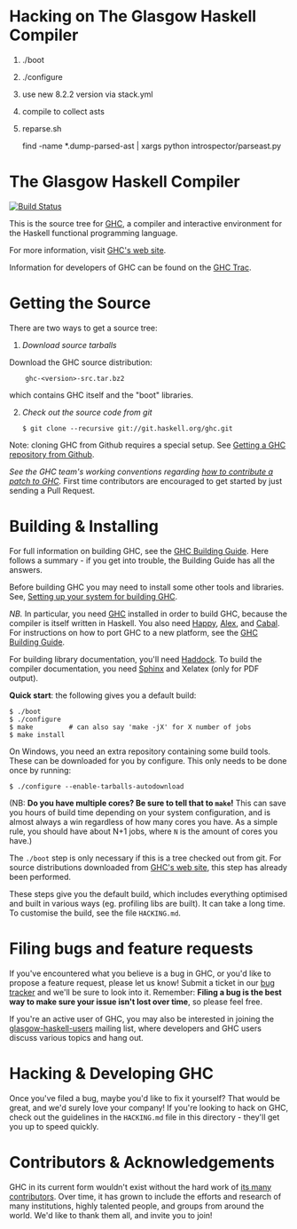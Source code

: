Hacking on The Glasgow Haskell Compiler
============================

1. ./boot
2. ./configure
3. use new 8.2.2 version via stack.yml
4. compile to collect asts
5. reparse.sh

   find -name \*.dump-parsed-ast | xargs python introspector/parseast.py 


The Glasgow Haskell Compiler
============================

[![Build Status](https://api.travis-ci.org/ghc/ghc.svg?branch=master)](http://travis-ci.org/ghc/ghc)

This is the source tree for [GHC][1], a compiler and interactive
environment for the Haskell functional programming language.

For more information, visit [GHC's web site][1].

Information for developers of GHC can be found on the [GHC Trac][2].


Getting the Source
==================

There are two ways to get a source tree:

 1. *Download source tarballs*

  Download the GHC source distribution:

        ghc-<version>-src.tar.bz2

  which contains GHC itself and the "boot" libraries.

 2. *Check out the source code from git*

        $ git clone --recursive git://git.haskell.org/ghc.git

  Note: cloning GHC from Github requires a special setup. See [Getting a GHC
  repository from Github][7].

  *See the GHC team's working conventions regarding [how to contribute a patch to GHC](http://ghc.haskell.org/trac/ghc/wiki/WorkingConventions/FixingBugs).* First time contributors are encouraged to get started by just sending a Pull Request.


Building & Installing
=====================

For full information on building GHC, see the [GHC Building Guide][3].
Here follows a summary - if you get into trouble, the Building Guide
has all the answers.

Before building GHC you may need to install some other tools and
libraries.  See, [Setting up your system for building GHC][8].

*NB.* In particular, you need [GHC][1] installed in order to build GHC,
because the compiler is itself written in Haskell.  You also need
[Happy][4], [Alex][5], and [Cabal][9].  For instructions on how
to port GHC to a new platform, see the [GHC Building Guide][3].

For building library documentation, you'll need [Haddock][6].  To build
the compiler documentation, you need [Sphinx](http://www.sphinx-doc.org/)
and Xelatex (only for PDF output).

**Quick start**: the following gives you a default build:

    $ ./boot
    $ ./configure
    $ make         # can also say 'make -jX' for X number of jobs
    $ make install

  On Windows, you need an extra repository containing some build tools.
  These can be downloaded for you by configure. This only needs to be done once by running:

    $ ./configure --enable-tarballs-autodownload

(NB: **Do you have multiple cores? Be sure to tell that to `make`!** This can
save you hours of build time depending on your system configuration, and is
almost always a win regardless of how many cores you have. As a simple rule,
you should have about N+1 jobs, where `N` is the amount of cores you have.)

The `./boot` step is only necessary if this is a tree checked out
from git.  For source distributions downloaded from [GHC's web site][1],
this step has already been performed.

These steps give you the default build, which includes everything
optimised and built in various ways (eg. profiling libs are built).
It can take a long time.  To customise the build, see the file `HACKING.md`.

Filing bugs and feature requests
================================

If you've encountered what you believe is a bug in GHC, or you'd like
to propose a feature request, please let us know! Submit a ticket in
our [bug tracker][10] and we'll be sure to look into it. Remember:
**Filing a bug is the best way to make sure your issue isn't lost over
time**, so please feel free.

If you're an active user of GHC, you may also be interested in joining
the [glasgow-haskell-users][11] mailing list, where developers and
GHC users discuss various topics and hang out.

Hacking & Developing GHC
========================

Once you've filed a bug, maybe you'd like to fix it yourself? That
would be great, and we'd surely love your company! If you're looking
to hack on GHC, check out the guidelines in the `HACKING.md` file in
this directory - they'll get you up to speed quickly.

Contributors & Acknowledgements
===============================

GHC in its current form wouldn't exist without the hard work of
[its many contributors][12]. Over time, it has grown to include the
efforts and research of many institutions, highly talented people, and
groups from around the world. We'd like to thank them all, and invite
you to join!

  [1]:  http://www.haskell.org/ghc/            "www.haskell.org/ghc/"
  [2]:  http://ghc.haskell.org/trac/ghc    "ghc.haskell.org/trac/ghc"
  [3]:  http://ghc.haskell.org/trac/ghc/wiki/Building
          "ghc.haskell.org/trac/ghc/wiki/Building"
  [4]:  http://www.haskell.org/happy/          "www.haskell.org/happy/"
  [5]:  http://www.haskell.org/alex/           "www.haskell.org/alex/"
  [6]:  http://www.haskell.org/haddock/        "www.haskell.org/haddock/"
  [7]: https://ghc.haskell.org/trac/ghc/wiki/Building/GettingTheSources#GettingaGHCrepositoryfromGitHub
          "https://ghc.haskell.org/trac/ghc/wiki/Building/GettingTheSources#GettingaGHCrepositoryfromGitHub"
  [8]:  http://ghc.haskell.org/trac/ghc/wiki/Building/Preparation
          "http://ghc.haskell.org/trac/ghc/wiki/Building/Preparation"
  [9]:  http://www.haskell.org/cabal/          "http://www.haskell.org/cabal/"
  [10]: http://ghc.haskell.org/trac/ghc/
          "http://ghc.haskell.org/trac/ghc/"
  [11]: http://www.haskell.org/pipermail/glasgow-haskell-users/
          "http://www.haskell.org/pipermail/glasgow-haskell-users/"
  [12]: http://ghc.haskell.org/trac/ghc/wiki/TeamGHC
          "http://ghc.haskell.org/trac/ghc/wiki/TeamGHC"
